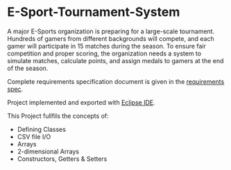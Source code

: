 # E-Sport-Tournament-System

A major E-Sports organization is preparing for a large-scale tournament. Hundreds of gamers from different backgrounds will compete, and each gamer will participate in 15 matches during the season. To ensure fair competition and proper scoring, the organization needs a system to simulate matches, calculate points, and assign medals to gamers at the end of the season.

Complete requirements specification document is given in the [requirements spec](E-Sports_Tournament_System.pdf).

Project implemented and exported with [Eclipse IDE](https://www.eclipse.org/downloads/).

This Project fullfils the concepts of: 
- Defining Classes
- CSV file I/O
- Arrays
- 2-dimensional Arrays
- Constructors, Getters & Setters
